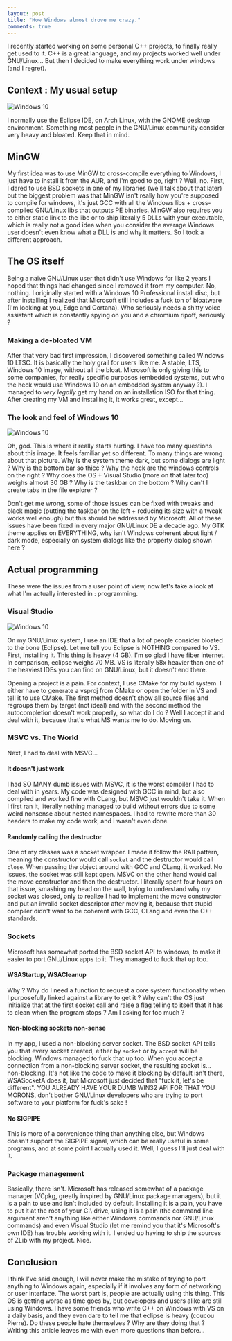 ```yaml
---
layout: post
title: "How Windows almost drove me crazy."
comments: true
---
```


I recently started working on some personal C++ projects, to finally really get used to it. C++ is a great language, and my projects worked well under GNU/Linux... But then I decided to make everything work under windows (and I regret).

## Context : My usual setup

![Windows 10](/images/2021-01-08-Windows-rant/eclipse.jpg)

I normally use the Eclipse IDE, on Arch Linux, with the GNOME desktop environment. Something most people in the GNU/Linux community consider very heavy and bloated. Keep that in mind.

## MinGW

My first idea was to use MinGW to cross-compile everything to Windows, I just have to install it from the AUR, and I'm good to go, right ? Well, no. First, I dared to use BSD sockets in one of my libraries (we'll talk about that later) but the biggest problem was that MinGW isn't really how you're supposed to compile for windows, it's just GCC with all the Windows libs + cross-compiled GNU/Linux libs that outputs PE binaries. MinGW also requires you to either static link to the libc or to ship literally 5 DLLs with your executable, which is really not a good idea when you consider the average Windows user doesn't even know what a DLL is and why it matters. So I took a different approach.

## The OS itself

Being a naive GNU/Linux user that didn't use Windows for like 2 years I hoped that things had changed since I removed it from my computer. No, nothing. I originally started with a Windows 10 Professional install disc, but after installing I realized that Microsoft still includes a fuck ton of bloatware (I'm looking at you, Edge and Cortana). Who seriously needs a shitty voice assistant which is constantly spying on you and a chromium ripoff, seriously ?

### Making a de-bloated VM

After that very bad first impression, I discovered something called Windows 10 LTSC. It is basically the holy grail for users like me. A stable, LTS, Windows 10 image, without all the bloat. Microsoft is only giving this to some companies, for really specific purposes (embedded systems, but who the heck would use Windows 10 on an embedded system anyway ?). I managed to _very legally_ get my hand on an installation ISO for that thing. After creating my VM and installing it, it works great, except...

### The look and feel of Windows 10

![Windows 10](/images/2021-01-08-Windows-rant/win10.jpg)

Oh, god. This is where it really starts hurting. I have too many questions about this image. It feels familiar yet so different. To many things are wrong about that picture. Why is the system theme dark, but some dialogs are light ? Why is the bottom bar so thicc ? Why the heck are the windows controls on the right ? Why does the OS + Visual Studio (more on that later too) weighs almost 30 GB ? Why is the taskbar on the bottom ? Why can't I create tabs in the file explorer ?

Don't get me wrong, some of those issues can be fixed with tweaks and black magic (putting the taskbar on the left + reducing its size with a tweak works well enough) but this should be addressed by Microsoft. All of these issues have been fixed in every major GNU/Linux DE a decade ago. My GTK theme applies on EVERYTHING, why isn't Windows coherent about light / dark mode, especially on system dialogs like the property dialog shown here ?

## Actual programming

These were the issues from a user point of view, now let's take a look at what I'm actually interested in : programming.

### Visual Studio

![Windows 10](/images/2021-01-08-Windows-rant/vs.jpg)

On my GNU/Linux system, I use an IDE that a lot of people consider bloated to the bone (Eclipse). Let me tell you Eclipse is NOTHING compared to VS. First, installing it. This thing is heavy (4 GB). I'm so glad I have fiber internet. In comparison, eclipse weighs 70 MB. VS is literally 58x heavier than one of the heaviest IDEs you can find on GNU/Linux, but it doesn't end there.

Opening a project is a pain. For context, I use CMake for my build system. I either have to generate a vsproj from CMake or open the folder in VS and tell it to use CMake. The first method doesn't show all source files and regroups them by target (not ideal) and with the second method the autocompletion doesn't work properly, so what do I do ? Well I accept it and deal with it, because that's what MS wants me to do. Moving on.

### MSVC vs. The World

Next, I had to deal with MSVC...

#### It doesn't just work

I had SO MANY dumb issues with MSVC, it is the worst compiler I had to deal with in years. My code was designed with GCC in mind, but also compiled and worked fine with CLang, but MSVC just wouldn't take it. When I first ran it, literally nothing managed to build without errors due to some weird nonsense about nested namespaces. I had to rewrite more than 30 headers to make my code work, and I wasn't even done.

#### Randomly calling the destructor

One of my classes was a socket wrapper. I made it follow the RAII pattern, meaning the constructor would call `socket` and the destructor would call `close`. When passing the object around with GCC and CLang, it worked. No issues, the socket was still kept open. MSVC on the other hand would call the move constructor and then the destructor. I literally spent four hours on that issue, smashing my head on the wall, trying to understand why my socket was closed, only to realize I had to implement the move constructor and put an invalid socket descriptor after moving it, because that stupid compiler didn't want to be coherent with GCC, CLang and even the C++ standards.

### Sockets

Microsoft has somewhat ported the BSD socket API to windows, to make it easier to port GNU/Linux apps to it. They managed to fuck that up too.

#### WSAStartup, WSACleanup

Why ? Why do I need a function to request a core system functionality when I purposefully linked against a library to get it ? Why can't the OS just initialize that at the first socket call and raise a flag telling to itself that it has to clean when the program stops ? Am I asking for too much ?

#### Non-blocking sockets non-sense

In my app, I used a non-blocking server socket. The BSD socket API tells you that every socket created, either by `socket` or by `accept` will be blocking. Windows managed to fuck that up too. When you accept a connection from a non-blocking server socket, the resulting socket is... non-blocking. It's not like the code to make it blocking by default isn't there, WSASocketA does it, but Microsoft just decided that "fuck it, let's be different". YOU ALREADY HAVE YOUR DUMB WIN32 API FOR THAT YOU MORONS, don't bother GNU/Linux developers who are trying to port software to your platform for fuck's sake !

#### No SIGPIPE

This is more of a convenience thing than anything else, but Windows doesn't support the SIGPIPE signal, which can be really useful in some programs, and at some point I actually used it. Well, I guess I'll just deal with it.

### Package management

Basically, there isn't. Microsoft has released somewhat of a package manager (VCpkg, greatly inspired by GNU/Linux package managers), but it is a pain to use and isn't included by default. Installing it is a pain, you have to put it at the root of your C:\ drive, using it is a pain (the command line argument aren't anything like either Windows commands nor GNU/Linux commands) and even Visual Studio (let me remind you that it's Microsoft's own IDE) has trouble working with it. I ended up having to ship the sources of ZLib with my project. Nice.

## Conclusion

I think I've said enough, I will never make the mistake of trying to port anything to Windows again, especially if it involves any form of networking or user interface. The worst part is, people are actually using this thing. This OS is getting worse as time goes by, but developers and users alike are still using Windows. I have some friends who write C++ on Windows with VS on a daily basis, and they even dare to tell me that eclipse is heavy (coucou Pierre). Do these people hate themselves ? Why are they doing that ? Writing this article leaves me with even more questions than before...

